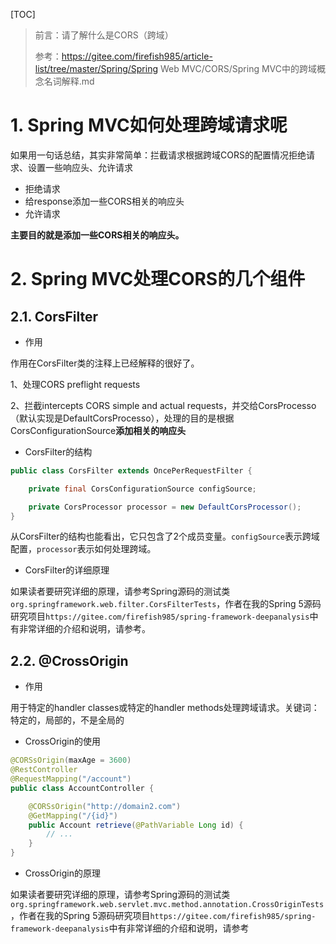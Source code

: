 [TOC]

> 前言：请了解什么是CORS（跨域）
>
> 参考：https://gitee.com/firefish985/article-list/tree/master/Spring/Spring Web MVC/CORS/Spring MVC中的跨域概念名词解释.md

# 1. Spring MVC如何处理跨域请求呢

如果用一句话总结，其实非常简单：拦截请求根据跨域CORS的配置情况拒绝请求、设置一些响应头、允许请求

* 拒绝请求
* 给response添加一些CORS相关的响应头
* 允许请求

**主要目的就是添加一些CORS相关的响应头。**

# 2. Spring MVC处理CORS的几个组件

## 2.1. CorsFilter

* 作用

作用在CorsFilter类的注释上已经解释的很好了。

1、处理CORS preflight requests

2、拦截intercepts CORS simple and actual requests，并交给CorsProcesso（默认实现是DefaultCorsProcesso），处理的目的是根据CorsConfigurationSource**添加相关的响应头**

* CorsFilter的结构

```java
public class CorsFilter extends OncePerRequestFilter {

	private final CorsConfigurationSource configSource;

	private CorsProcessor processor = new DefaultCorsProcessor();
}
```

从CorsFilter的结构也能看出，它只包含了2个成员变量。`configSource`表示跨域配置，`processor`表示如何处理跨域。

* CorsFilter的详细原理

如果读者要研究详细的原理，请参考Spring源码的测试类`org.springframework.web.filter.CorsFilterTests`，作者在我的Spring 5源码研究项目`https://gitee.com/firefish985/spring-framework-deepanalysis`中有非常详细的介绍和说明，请参考。

## 2.2. @CrossOrigin

* 作用

用于特定的handler classes或特定的handler methods处理跨域请求。关键词：特定的，局部的，不是全局的

* CrossOrigin的使用

```java
@CORSsOrigin(maxAge = 3600)
@RestController
@RequestMapping("/account")
public class AccountController {

    @CORSsOrigin("http://domain2.com")
    @GetMapping("/{id}")
    public Account retrieve(@PathVariable Long id) {
        // ...
    }
}
```

* CrossOrigin的原理

如果读者要研究详细的原理，请参考Spring源码的测试类`org.springframework.web.servlet.mvc.method.annotation.CrossOriginTests`，作者在我的Spring 5源码研究项目`https://gitee.com/firefish985/spring-framework-deepanalysis`中有非常详细的介绍和说明，请参考